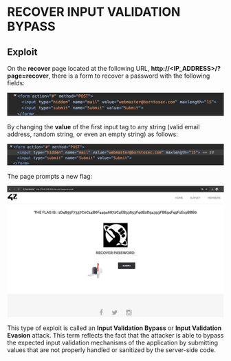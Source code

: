# RECOVER INPUT VALIDATION BYPASS

## Exploit

On the **recover** page located at the following URL, **http://<IP_ADDRESS>/?page=recover**, there is a form to recover a password with the following fields:

![alt text](ScreenshotFormPre.png "Form Pre")

By changing the **value** of the first input tag to any string (valid email address, random string, or even an empty string) as follows:

![alt text](ScreenshotFormPost.png "Form Post")

The page prompts a new flag:

![alt text](ScreenshotFlag.png "Flag")

This type of exploit is called an **Input Validation Bypass** or **Input Validation Evasion** attack. This term reflects the fact that the attacker is able to bypass the expected input validation mechanisms of the application by submitting values that are not properly handled or sanitized by the server-side code.

